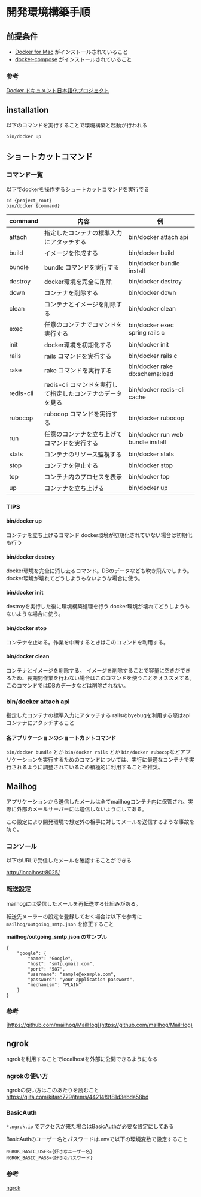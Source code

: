 # 開発環境構築手順
## 前提条件
- [Docker for Mac](https://docs.docker.com/docker-for-mac/install/) がインストールされていること
- [docker-compose](https://docs.docker.com/compose/install/) がインストールされていること

### 参考
[Docker ドキュメント日本語化プロジェクト](http://docs.docker.jp/)

## installation
以下のコマンドを実行することで環境構築と起動が行われる
```
bin/docker up
```

## ショートカットコマンド

### コマンド一覧
以下でdockerを操作するショートカットコマンドを実行でる
```
cd {project_root}
bin/docker {command}
```

| command | 内容 | 例 |
| --- | --- | --- |
| attach | 指定したコンテナの標準入力にアタッチする | bin/docker attach api |
| build | イメージを作成する | bin/docker build |
| bundle | bundle コマンドを実行する | bin/docker bundle install |
| destroy | docker環境を完全に削除 | bin/docker destroy |
| down | コンテナを削除する | bin/docker down |
| clean | コンテナとイメージを削除する | bin/docker clean |
| exec | 任意のコンテナでコマンドを実行する | bin/docker exec spring rails c |
| init | docker環境を初期化する | bin/docker init |
| rails | rails コマンドを実行する | bin/docker rails c |
| rake | rake コマンドを実行する | bin/docker rake db:schema:load |
| redis-cli | redis-cli コマンドを実行して指定したコンテナのデータを見る | bin/docker redis-cli cache |
| rubocop | rubocop コマンドを実行する | bin/docker rubocop |
| run | 任意のコンテナを立ち上げてコマンドを実行する | bin/docker run web bundle install |
| stats | コンテナのリソース監視する  | bin/docker stats |
| stop | コンテナを停止する  | bin/docker stop |
| top | コンテナ内のプロセスを表示  | bin/docker top |
| up | コンテナを立ち上げる | bin/docker up |

### TIPS

#### bin/docker up
コンテナを立ち上げるコマンド
docker環境が初期化されていない場合は初期化も行う

#### bin/docker destroy
docker環境を完全に消し去るコマンド。DBのデータなども吹き飛んでしまう。
docker環境が壊れてどうしようもないような場合に使う。

#### bin/docker init
destroyを実行した後に環境構築処理を行う
docker環境が壊れてどうしようもないような場合に使う。

#### bin/docker stop
コンテナを止める。作業を中断するときはこのコマンドを利用する。

#### bin/docker clean
コンテナとイメージを削除する。
イメージを削除することで容量に空きができるため、長期間作業を行わない場合はこのコマンドを使うことをオススメする。
このコマンドではDBのデータなどは削除されない。

### bin/docker attach api
指定したコンテナの標準入力にアタッチする
railsのbyebugを利用する際はapiコンテナにアタッチすること

#### 各アプリケーションのショートカットコマンド
`bin/docker bundle` とか `bin/docker rails` とか `bin/docker rubocop`などアプリケーションを実行するためのコマンドについては、実行に最適なコンテナで実行されるように調整されているため積極的に利用することを推奨。

## Mailhog
アプリケーションから送信したメールは全てmailhogコンテナ内に保管され、実際に外部のメールサーバーには送信しないようにしてある。

この設定により開発環境で想定外の相手に対してメールを送信するような事故を防ぐ。

### コンソール
以下のURLで受信したメールを確認することができる

[http://localhost:8025/](http://localhost:8025/)

### 転送設定
mailhogには受信したメールを再転送する仕組みがある。

転送先メーラーの設定を登録しておく場合は以下を参考に `mailhog/outgoing_smtp.json` を修正すること

**mailhog/outgoing_smtp.json のサンプル**
```
{
    "google": {
        "name": "Google",
        "host": "smtp.gmail.com",
        "port": "587",
        "username": "sample@example.com",
        "password": "your application password",
        "mechanism": "PLAIN"
    }
}
```

### 参考
[https://github.com/mailhog/MailHog](https://github.com/mailhog/MailHog)


## ngrok
ngrokを利用することでlocalhostを外部に公開できるようになる

### ngrokの使い方
ngrokの使い方はこのあたりを読むこと
https://qiita.com/kitaro729/items/44214f9f81d3ebda58bd

### BasicAuth
`*.ngrok.io` でアクセスが来た場合はBasicAuthが必要な設定にしてある

BasicAuthのユーザー名とパスワードは.envで以下の環境変数で設定すること

```
NGROK_BASIC_USER={好きなユーザー名}
NGROK_BASIC_PASS={好きなパスワード}
```

### 参考
[ngrok](https://ngrok.com/)